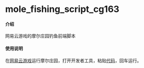 # mole_fishing_script_cg163

#### 介绍
网易云游戏的摩尔庄园钓鱼前端脚本

#### 使用说明

在[网易云游戏](https://cg.163.com)运行摩尔庄园，打开开发者工具，粘贴[代码](https://gitee.com/ccfoxes/mole_fishing_script_cg163/blob/master/script_loader.js)，回车运行。
